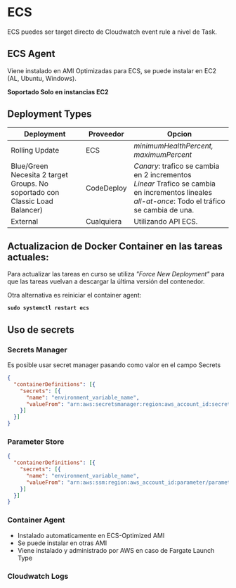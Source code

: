 # ECS

ECS puedes ser target directo de Cloudwatch event rule a nivel de Task.

## ECS Agent

Viene instalado en AMI Optimizadas para ECS, se puede instalar en EC2 (AL, Ubuntu, Windows).

**Soportado Solo en instancias EC2**


## Deployment Types

|Deployment| Proveedor | Opcion
|--|--|--
|Rolling Update|ECS| _minimumHealthPercent, maximumPercent_
|Blue/Green <br> Necesita 2 target Groups. No soportado con Classic Load Balancer)|CodeDeploy|_Canary_: trafico se cambia en 2 incrementos <br> _Linear_ Trafico se cambia en incrementos lineales <br> _all-at-once_: Todo el tráfico se cambia de una.
|External| Cualquiera | Utilizando API ECS.


## Actualizacion de Docker Container en las tareas actuales:

Para actualizar las tareas en curso se utiliza _"Force New Deployment"_ para que las tareas vuelvan a descargar la última versión del contenedor.

Otra alternativa es reiniciar el container agent:


**`sudo systemctl restart ecs`**


## Uso de secrets

### Secrets Manager

Es posible usar secret manager pasando como valor en el campo Secrets

```json 
{
  "containerDefinitions": [{
    "secrets": [{
      "name": "environment_variable_name",
      "valueFrom": "arn:aws:secretsmanager:region:aws_account_id:secret:appauthexample-AbCdEf:username1::"
    }]
  }]
}
```

### Parameter Store

```json
{
  "containerDefinitions": [{
    "secrets": [{
      "name": "environment_variable_name",
      "valueFrom": "arn:aws:ssm:region:aws_account_id:parameter/parameter_name"
    }]
  }]
}
```
    


### Container Agent

* Instalado automaticamente en ECS-Optimized AMI
* Se puede instalar en otras AMI
* Viene instalado y administrado por AWS en caso de Fargate Launch Type


### Cloudwatch Logs

